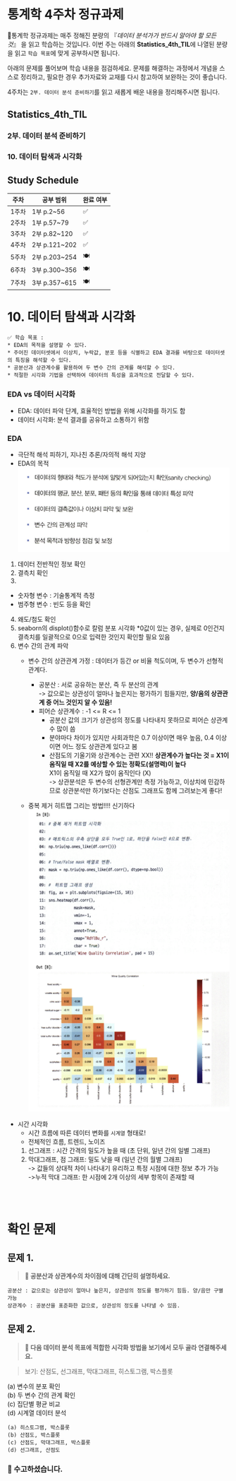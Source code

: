 # 통계학 4주차 정규과제

📌통계학 정규과제는 매주 정해진 분량의 『*데이터 분석가가 반드시 알아야 할 모든 것*』 을 읽고 학습하는 것입니다. 이번 주는 아래의 **Statistics_4th_TIL**에 나열된 분량을 읽고 `학습 목표`에 맞게 공부하시면 됩니다.

아래의 문제를 풀어보며 학습 내용을 점검하세요. 문제를 해결하는 과정에서 개념을 스스로 정리하고, 필요한 경우 추가자료와 교재를 다시 참고하여 보완하는 것이 좋습니다.

4주차는 `2부. 데이터 분석 준비하기`를 읽고 새롭게 배운 내용을 정리해주시면 됩니다.


## Statistics_4th_TIL

### 2부. 데이터 분석 준비하기
### 10. 데이터 탐색과 시각화



## Study Schedule

|주차 | 공부 범위     | 완료 여부 |
|----|----------------|----------|
|1주차| 1부 p.2~56     | ✅      |
|2주차| 1부 p.57~79    | ✅      | 
|3주차| 2부 p.82~120   | ✅      | 
|4주차| 2부 p.121~202  | ✅      | 
|5주차| 2부 p.203~254  | 🍽️      | 
|6주차| 3부 p.300~356  | 🍽️      | 
|7주차| 3부 p.357~615  | 🍽️      | 

<!-- 여기까진 그대로 둬 주세요-->

# 10. 데이터 탐색과 시각화

```
✅ 학습 목표 :
* EDA의 목적을 설명할 수 있다.
* 주어진 데이터셋에서 이상치, 누락값, 분포 등을 식별하고 EDA 결과를 바탕으로 데이터셋의 특징을 해석할 수 있다.
* 공분산과 상관계수를 활용하여 두 변수 간의 관계를 해석할 수 있다.
* 적절한 시각화 기법을 선택하여 데이터의 특성을 효과적으로 전달할 수 있다.
```
<!-- 새롭게 배운 내용을 자유롭게 정리해주세요.-->
### EDA vs 데이터 시각화
- EDA: 데이터 파악 단계, 효율적인 방법을 위해 시각화를 하기도 함
- 데이터 시각화: 분석 결과를 공유하고 소통하기 위함

### EDA
- 극단적 해석 피하기, 지나친 추론/자의적 해석 지양
- EDA의 목적
![STA1](./image/STA1.png)

1. 데이터 전반적인 정보 확인
2. 결측치 확인
3. 
- 숫자형 변수 : 기술통계적 측정
- 범주형 변수 : 빈도 등을 확인
4. 왜도/첨도 확인
5. seaborn의 displot()함수로 칼럼 분포 시각화
*0값이 있는 경우, 실제로 0인건지 결측치를 일괄적으로 0으로 입력한 것인지 확인할 필요 있음
6. 변수 간의 관계 파악 
    - 변수 간의 상관관계 
    가정 : 데이터가 등간 or 비율 척도이며, 두 변수가 선형적 관계다.
        - 공분산 : 서로 공유하는 분산, 즉 두 분산의 관계<BR/>
        -> 값으로는 상관성이 얼마나 높은지는 평가하기 힘들지만, **양/음의 상관관계 중 어느 것인지 알 수 있음!**
        - 피어슨 상관계수 : -1 <= R <= 1
            - 공분산 값의 크기가 상관성의 정도를 나타내지 못하므로 피어슨 상관계수 많이 씀
            - 분야마다 차이가 있지만 사회과학은 0.7 이상이면 매우 높음, 0.4 이상이면 어느 정도 상관관계 있다고 봄 
            - 산점도의 기울기와 상관계수는 관련 XX!!
            **상관계수가 높다는 것 = X1이 움직일 때 X2를 예상할 수 있는 정확도(설명력)이 높다** <BR/>
            X1이 움직일 때 X2가 많이 움직인다 (X) <BR/>
    -> 상관분석은 두 변수의 선형관계만 측정 가능하고, 이상치에 민감하므로 상관분석만 하기보다는 산점도 그래프도 함께 그려보는게 좋다! 

    - 중복 제거 히트맵 그리는 방법!!!! 신기하다
        ![STA2](./image/STA2.png)

- 시간 시각화
    - 시간 흐름에 따른 데이터 변화를 ```시계열``` 형태로!
    - 전체적인 흐름, 트렌드, 노이즈 
    1. 선그래프 : 시간 간격의 밀도가 높을 때 (초 단위, 일년 간의 일별 그래프)
    2. 막대그래프, 점 그래프: 밀도 낮을 때 (일년 간의 월별 그래프) 
    <br/>-> 값들의 상대적 차이 나타내기 유리하고 특정 시점에 대한 정보 추가 가능
    <BR/>->누적 막대 그래프: 한 시점에 2개 이상의 세부 항목이 존재할 때
<br>
<br>

# 확인 문제

## 문제 1.
> **🧚 공분산과 상관계수의 차이점에 대해 간단히 설명하세요.**

```
공분산 : 값으로는 상관성이 얼마나 높은지, 상관성의 정도를 평가하기 힘듬. 양/음만 구별 가능
상관계수 : 공분산을 표준화한 값으로, 상관성의 정도를 나타낼 수 있음. 
```

## 문제 2.
> **🧚 다음 데이터 분석 목표에 적합한 시각화 방법을 보기에서 모두 골라 연결해주세요.**

> 보기: 산점도, 선그래프, 막대그래프, 히스토그램, 박스플롯

(a) 변수의 분포 확인   
(b) 두 변수 간의 관계 확인   
(c) 집단별 평균 비교   
(d) 시계열 데이터 분석

<!--중복 가능-->

```
(a) 히스토그램, 박스플롯
(b) 산점도, 박스플롯 
(c) 산점도, 막대그래프, 박스플롯
(d) 선그래프, 산점도
```


### 🎉 수고하셨습니다.